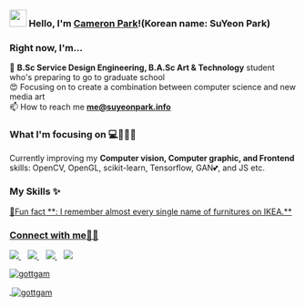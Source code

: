 ### <img src="https://media.giphy.com/media/hvRJCLFzcasrR4ia7z/giphy.gif" width="30px"> Hello, I'm [Cameron Park](https://www.gottgam.github.io/)!(Korean name: SuYeon Park)

### Right now, I'm...

🌱 **B.Sc Service Design Engineering, B.A.Sc Art & Technology** student who's preparing to go to graduate school <br />
😍 Focusing on to create a combination between computer science and new media art <br />
📫 How to reach me **me@suyeonpark.info**

### What I'm focusing on 💻📝🎨🎸

Currently improving my __Computer vision, Computer graphic, and Frontend__ skills: OpenCV, OpenGL, scikit-learn, Tensorflow, GAN💕, and JS etc.<br />

### My Skills ✨
<a href="https://img.shields.io/badge/C%2B%2B-00599C?style=for-the-badge&logo=c%2B%2B&logoColor=white">
<a href="https://img.shields.io/badge/Java-ED8B00?style=for-the-badge&logo=java&logoColor=white">
<a href="https://img.shields.io/badge/Python-3776AB?style=for-the-badge&logo=python&logoColor=white">
<a href="https://img.shields.io/badge/HTML-239120?style=for-the-badge&logo=html5&logoColor=white">
<a href="https://img.shields.io/badge/CSS-239120?&style=for-the-badge&logo=css3&logoColor=white">
<a href="https://img.shields.io/badge/JavaScript-323330?style=for-the-badge&logo=javascript&logoColor=F7DF1E">
<a href="https://img.shields.io/badge/C%23-239120?style=for-the-badge&logo=c-sharp&logoColor=white">
<a href="https://img.shields.io/badge/Unity-100000?style=for-the-badge&logo=unity&logoColor=white">
<a href="https://img.shields.io/badge/Ruby-CC342D?style=for-the-badge&logo=ruby&logoColor=white">
<a href="https://img.shields.io/badge/Swift-FA7343?style=for-the-badge&logo=swift&logoColor=white">
<a href="https://img.shields.io/badge/Go-00ADD8?style=for-the-badge&logo=go&logoColor=white">
<a href="https://img.shields.io/badge/Flutter-02569B?style=for-the-badge&logo=flutter&logoColor=white">
<a href="https://img.shields.io/badge/MySQL-00000F?style=for-the-badge&logo=mysql&logoColor=white">
👀Fun fact **: I remember almost every single name of furnitures on IKEA.**

### Connect with me🙏🏻
<a href="https://www.linkedin.com/in/suyeonparkbb8/">
  <img src = "https://img.shields.io/badge/linkedin-%230077B5.svg?&style=for-the-badge&logo=linkedin&logoColor=white" />
  </a>&nbsp;&nbsp;
<a href="https://instagram.com/rollingbb8">
    <img src="https://img.shields.io/badge/instagram-%23E4405F.svg?&style=for-the-badge&logo=instagram&logoColor=white" />
  </a>&nbsp;&nbsp;
<a href="https://steamcommunity.com/id/rollingbb8/">
    <img src="https://img.shields.io/badge/Steam-000000?style=for-the-badge&logo=steam&logoColor=white" />
  </a>&nbsp;&nbsp;
<a href="https://open.spotify.com/user/camwalker1115?si=rwnsitPvRXuqr3WIFlAPLw">
    <img src="https://img.shields.io/badge/Spotify-1ED760?&style=for-the-badge&logo=spotify&logoColor=white" />

<p><img align="center" src="https://github-readme-stats.vercel.app/api/top-langs?username=gottgam&show_icons=true&locale=en&layout=compact" alt="gottgam" /></p>

<p>&nbsp;<img align="center" src="https://github-readme-stats.vercel.app/api?username=gottgam&show_icons=true&locale=en" alt="gottgam" /></p>
